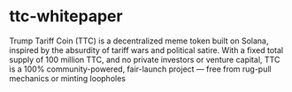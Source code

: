 # ttc-whitepaper
Trump Tariff Coin (TTC) is a decentralized meme token built on Solana, inspired by the absurdity of tariff wars and political satire. With a fixed total supply of 100 million TTC, and no private investors or venture capital, TTC is a 100% community-powered, fair-launch project — free from rug-pull mechanics or minting loopholes

